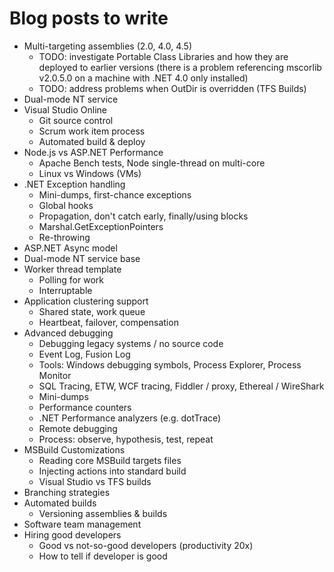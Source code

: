 # Blog posts to write

  - Multi-targeting assemblies (2.0, 4.0, 4.5)
    - TODO: investigate Portable Class Libraries and how they are deployed to earlier versions (there is a problem referencing mscorlib v2.0.5.0 on a machine with .NET 4.0 only installed)
    - TODO: address problems when OutDir is overridden (TFS Builds)
  - Dual-mode NT service
  - Visual Studio Online
    - Git source control
    - Scrum work item process
    - Automated build & deploy
  - Node.js vs ASP.NET Performance
    - Apache Bench tests, Node single-thread on multi-core
    - Linux vs Windows (VMs)
  - .NET Exception handling
    - Mini-dumps, first-chance exceptions
    - Global hooks
    - Propagation, don't catch early, finally/using blocks
    - Marshal.GetExceptionPointers
    - Re-throwing
  - ASP.NET Async model
  - Dual-mode NT service base
  - Worker thread template
    - Polling for work
    - Interruptable
  - Application clustering support
    - Shared state, work queue
    - Heartbeat, failover, compensation 
  - Advanced debugging
    - Debugging legacy systems / no source code
    - Event Log, Fusion Log
    - Tools: Windows debugging symbols, Process Explorer, Process Monitor
    - SQL Tracing, ETW, WCF tracing, Fiddler / proxy, Ethereal / WireShark
    - Mini-dumps
    - Performance counters
    - .NET Performance analyzers (e.g. dotTrace)
    - Remote debugging
    - Process: observe, hypothesis, test, repeat 
  - MSBuild Customizations
    - Reading core MSBuild targets files
    - Injecting actions into standard build
    - Visual Studio vs TFS builds
  - Branching strategies
  - Automated builds
    - Versioning assemblies & builds
  - Software team management
  - Hiring good developers
    - Good vs not-so-good developers (productivity 20x)
    - How to tell if developer is good